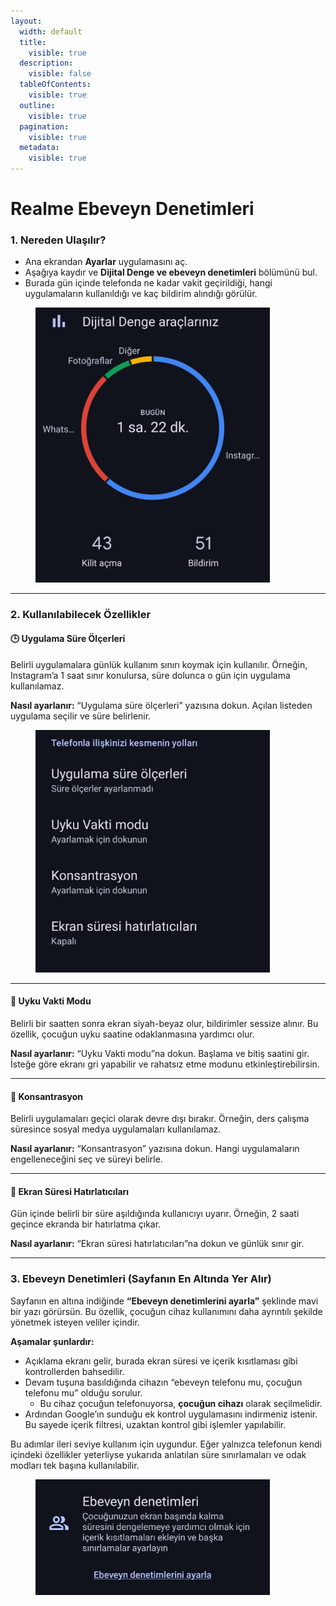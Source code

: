 ```yaml
---
layout:
  width: default
  title:
    visible: true
  description:
    visible: false
  tableOfContents:
    visible: true
  outline:
    visible: true
  pagination:
    visible: true
  metadata:
    visible: true
---
```


# Realme Ebeveyn Denetimleri

### 1. Nereden Ulaşılır?

* Ana ekrandan **Ayarlar** uygulamasını aç.
* Aşağıya kaydır ve **Dijital Denge ve ebeveyn denetimleri** bölümünü bul.
* Burada gün içinde telefonda ne kadar vakit geçirildiği, hangi uygulamaların kullanıldığı ve kaç bildirim alındığı görülür.

<figure><img src="../.gitbook/assets/image (2) (1).jpg" alt="" width="375"><figcaption></figcaption></figure>

***

### 2. Kullanılabilecek Özellikler

#### 🕒 Uygulama Süre Ölçerleri

Belirli uygulamalara günlük kullanım sınırı koymak için kullanılır. Örneğin, Instagram’a 1 saat sınır konulursa, süre dolunca o gün için uygulama kullanılamaz.

**Nasıl ayarlanır:** “Uygulama süre ölçerleri” yazısına dokun. Açılan listeden uygulama seçilir ve süre belirlenir.

<figure><img src="../.gitbook/assets/image (3).jpg" alt="" width="375"><figcaption></figcaption></figure>

***

#### 🌙 Uyku Vakti Modu

Belirli bir saatten sonra ekran siyah-beyaz olur, bildirimler sessize alınır. Bu özellik, çocuğun uyku saatine odaklanmasına yardımcı olur.

**Nasıl ayarlanır:** “Uyku Vakti modu”na dokun. Başlama ve bitiş saatini gir. İsteğe göre ekranı gri yapabilir ve rahatsız etme modunu etkinleştirebilirsin.

***

#### 🎯 Konsantrasyon

Belirli uygulamaları geçici olarak devre dışı bırakır. Örneğin, ders çalışma süresince sosyal medya uygulamaları kullanılamaz.

**Nasıl ayarlanır:** “Konsantrasyon” yazısına dokun. Hangi uygulamaların engelleneceğini seç ve süreyi belirle.

***

#### 🔔 Ekran Süresi Hatırlatıcıları

Gün içinde belirli bir süre aşıldığında kullanıcıyı uyarır. Örneğin, 2 saati geçince ekranda bir hatırlatma çıkar.

**Nasıl ayarlanır:** “Ekran süresi hatırlatıcıları”na dokun ve günlük sınır gir.

***

### 3. Ebeveyn Denetimleri (Sayfanın En Altında Yer Alır)

Sayfanın en altına indiğinde **“Ebeveyn denetimlerini ayarla”** şeklinde mavi bir yazı görürsün. Bu özellik, çocuğun cihaz kullanımını daha ayrıntılı şekilde yönetmek isteyen veliler içindir.

**Aşamalar şunlardır:**

* Açıklama ekranı gelir, burada ekran süresi ve içerik kısıtlaması gibi kontrollerden bahsedilir.
* Devam tuşuna basıldığında cihazın “ebeveyn telefonu mu, çocuğun telefonu mu” olduğu sorulur.
  * Bu cihaz çocuğun telefonuyorsa, **çocuğun cihazı** olarak seçilmelidir.
* Ardından Google’ın sunduğu ek kontrol uygulamasını indirmeniz istenir. Bu sayede içerik filtresi, uzaktan kontrol gibi işlemler yapılabilir.

Bu adımlar ileri seviye kullanım için uygundur. Eğer yalnızca telefonun kendi içindeki özellikler yeterliyse yukarıda anlatılan süre sınırlamaları ve odak modları tek başına kullanılabilir.

<figure><img src="../.gitbook/assets/image (4).jpg" alt="" width="375"><figcaption></figcaption></figure>
